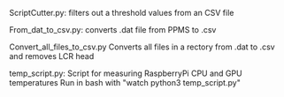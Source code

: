 ScriptCutter.py:                filters out a threshold values from an CSV file

From_dat_to_csv.py:             converts .dat file from PPMS to .csv 
                    
Convert_all_files_to_csv.py     Converts all files in a rectory from .dat to .csv
                                and removes LCR head

temp_script.py:                 Script for measuring RaspberryPi CPU and GPU temperatures
                                Run in bash with "watch python3 temp_script.py" 